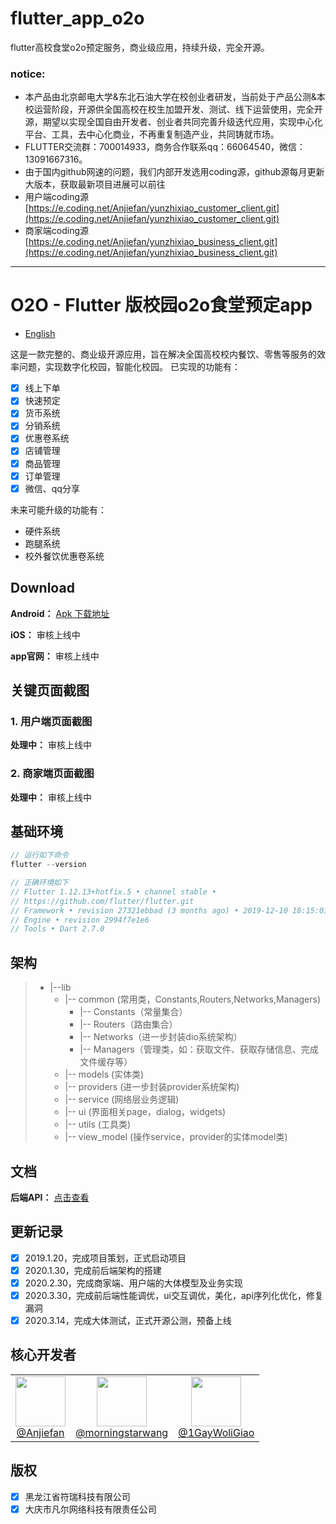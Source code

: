 # flutter_app_o2o
flutter高校食堂o2o预定服务，商业级应用，持续升级，完全开源。
### notice:
- 本产品由北京邮电大学&东北石油大学在校创业者研发，当前处于产品公测&本校运营阶段，开源供全国高校在校生加盟开发、测试、线下运营使用，完全开源，期望以实现全国自由开发者、创业者共同完善升级迭代应用，实现中心化平台、工具，去中心化商业，不再重复制造产业，共同铸就市场。
- FLUTTER交流群：700014933，商务合作联系qq：66064540，微信：13091667316。
- 由于国内github网速的问题，我们内部开发选用coding源，github源每月更新大版本，获取最新项目进展可以前往
- 用户端coding源[https://e.coding.net/Anjiefan/yunzhixiao_customer_client.git](https://e.coding.net/Anjiefan/yunzhixiao_customer_client.git)
- 商家端coding源[https://e.coding.net/Anjiefan/yunzhixiao_business_client.git](https://e.coding.net/Anjiefan/yunzhixiao_business_client.git)
---
# O2O - Flutter 版校园o2o食堂预定app

- [English](https://github.com/Anjiefan/flutter_app_o2o/blob/master/README_EN.md)

这是一款完整的、商业级开源应用，旨在解决全国高校校内餐饮、零售等服务的效率问题，实现数字化校园，智能化校园。
已实现的功能有：
- [x] 线上下单
- [x] 快速预定
- [x] 货币系统
- [x] 分销系统
- [x] 优惠卷系统
- [x] 店铺管理
- [x] 商品管理
- [x] 订单管理
- [x] 微信、qq分享

未来可能升级的功能有：
- 硬件系统
- 跑腿系统
- 校外餐饮优惠卷系统

## Download

**Android：** [Apk 下载地址](https://github.com/Mayandev/morec/raw/master/Morec.apk)

**iOS：** 审核上线中

**app官网：** 审核上线中

## 关键页面截图

### 1. 用户端页面截图
**处理中：** 审核上线中
### 2. 商家端页面截图
**处理中：** 审核上线中

## 基础环境
```dart
// 运行如下命令
flutter --version

// 正确环境如下
// Flutter 1.12.13+hotfix.5 • channel stable •
// https://github.com/flutter/flutter.git
// Framework • revision 27321ebbad (3 months ago) • 2019-12-10 18:15:01 -0800
// Engine • revision 2994f7e1e6
// Tools • Dart 2.7.0
```
## 架构
>- |--lib
>    - |-- common (常用类，Constants,Routers,Networks,Managers)
>        - |-- Constants（常量集合）
>        - |-- Routers（路由集合）
>        - |-- Networks（进一步封装dio系统架构）
>        - |-- Managers（管理类，如：获取文件、获取存储信息、完成文件缓存等）
>    - |-- models (实体类)
>    - |-- providers (进一步封装provider系统架构)
>    - |-- service (网络层业务逻辑)
>    - |-- ui (界面相关page，dialog，widgets)
>    - |-- utils (工具类)
>    - |-- view_model (操作service，provider的实体model类)

## 文档
**后端API：** [点击查看](http://stg-finerit.leanapp.cn/finerit/)

## 更新记录
- [x] 2019.1.20，完成项目策划，正式启动项目
- [x] 2020.1.30，完成前后端架构的搭建
- [x] 2020.2.30，完成商家端、用户端的大体模型及业务实现
- [x] 2020.3.30，完成前后端性能调优，ui交互调优，美化，api序列化优化，修复漏洞
- [x] 2020.3.14，完成大体测试，正式开源公测，预备上线
## 核心开发者
<table>
  <tbody>
    <tr>
      <td align="center" width="80" valign="top">
        <img height="80" width="80" src="https://avatars0.githubusercontent.com/u/34623459?s=460&u=5dbbca37304268f8cd1c7ebb94821f0f295a60d4&v=4">
        <br>
        <a href="https://github.com/Anjiefan">@Anjiefan</a>
      </td>
      <td align="center" width="80" valign="top">
        <img height="80" width="80"  src="https://avatars0.githubusercontent.com/u/41356695?s=64&v=4">
        <br>
        <a href="https://github.com/morningstarwang">@morningstarwang</a>
      </td>
         <td align="center" width="80" valign="top">
        <img height="80" width="80"  src="https://avatars0.githubusercontent.com/u/47547284?s=460&v=4">
        <br>
        <a href="https://github.com/1GayWoliGiao">@1GayWoliGiao</a>
      </td>
   
   </tr>
  </tbody>
</table>

## 版权
- [x] 黑龙江省符瑞科技有限公司
- [x] 大庆市凡尔网络科技有限责任公司
